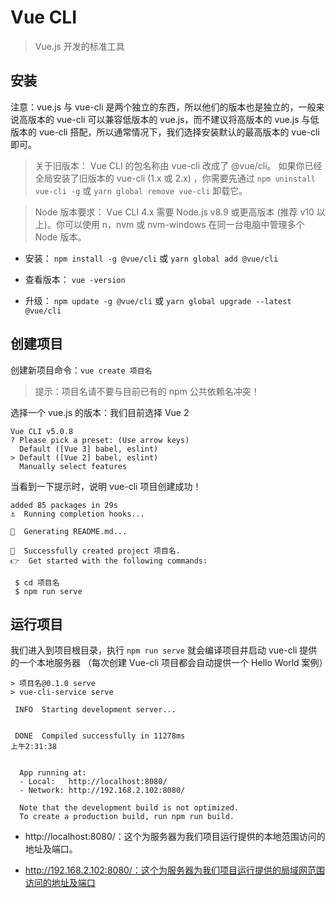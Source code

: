 # Vue CLI

> Vue.js 开发的标准工具

## 安装

注意：vue.js 与 vue-cli 是两个独立的东西，所以他们的版本也是独立的，一般来说高版本的 vue-cli 可以兼容低版本的
vue.js，而不建议将高版本的 vue.js 与低版本的 vue-cli 搭配，所以通常情况下，我们选择安装默认的最高版本的 vue-cli 即可。
> 关于旧版本：
> Vue CLI 的包名称由 vue-cli 改成了 @vue/cli。 如果你已经全局安装了旧版本的 vue-cli (1.x 或 2.x)
> ，你需要先通过 `npm uninstall vue-cli -g` 或 `yarn global remove vue-cli` 卸载它。

> Node 版本要求：
> Vue CLI 4.x 需要 Node.js v8.9 或更高版本 (推荐 v10 以上)。你可以使用 n，nvm 或 nvm-windows 在同一台电脑中管理多个 Node
> 版本。

- 安装：
  `npm install -g @vue/cli` 或 `yarn global add @vue/cli`

- 查看版本：
  `vue -version`

- 升级：
  `npm update -g @vue/cli` 或 `yarn global upgrade --latest @vue/cli`

## 创建项目

创建新项目命令：`vue create 项目名`
> 提示：项目名请不要与目前已有的 npm 公共依赖名冲突！

选择一个 vue.js 的版本：我们目前选择 Vue 2

```
Vue CLI v5.0.8
? Please pick a preset: (Use arrow keys)
  Default ([Vue 3] babel, eslint) 
> Default ([Vue 2] babel, eslint) 
  Manually select features 
```

当看到一下提示时，说明 vue-cli 项目创建成功！

```
added 85 packages in 29s
⚓  Running completion hooks...

📄  Generating README.md...

🎉  Successfully created project 项目名.
👉  Get started with the following commands:

 $ cd 项目名
 $ npm run serve
```

## 运行项目

我们进入到项目根目录，执行 `npm run serve` 就会编译项目并启动 vue-cli 提供的一个本地服务器
（每次创建 Vue-cli 项目都会自动提供一个 Hello World 案例）

```
> 项目名@0.1.0 serve
> vue-cli-service serve

 INFO  Starting development server...


 DONE  Compiled successfully in 11278ms                                               上午2:31:38


  App running at:
  - Local:   http://localhost:8080/ 
  - Network: http://192.168.2.102:8080/

  Note that the development build is not optimized.
  To create a production build, run npm run build.
```

- http://localhost:8080/：这个为服务器为我们项目运行提供的本地范围访问的地址及端口。

- http://192.168.2.102:8080/：这个为服务器为我们项目运行提供的局域网范围访问的地址及端口
